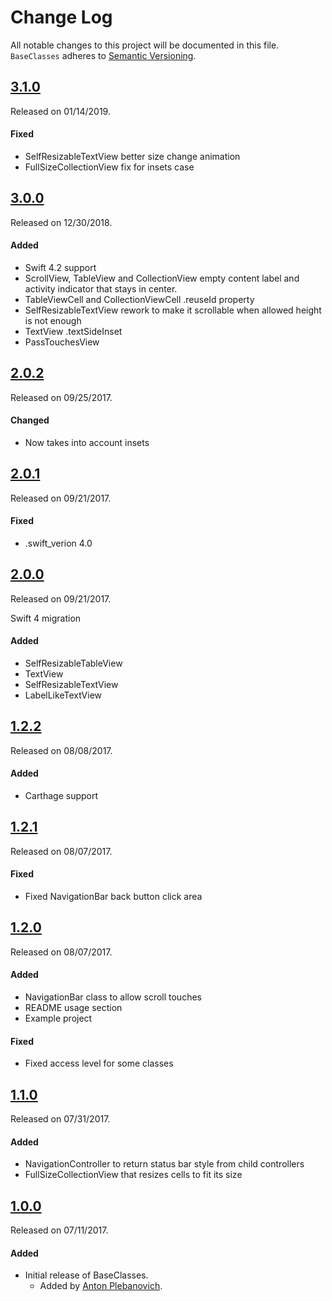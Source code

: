 # Change Log
All notable changes to this project will be documented in this file.
`BaseClasses` adheres to [Semantic Versioning](http://semver.org/).


## [3.1.0](https://github.com/APUtils/BaseClasses/releases/tag/3.1.0)
Released on 01/14/2019.

#### Fixed
- SelfResizableTextView better size change animation
- FullSizeCollectionView fix for insets case


## [3.0.0](https://github.com/APUtils/BaseClasses/releases/tag/3.0.0)
Released on 12/30/2018.

#### Added
- Swift 4.2 support
- ScrollView, TableView and CollectionView empty content label and activity indicator that stays in center.
- TableViewCell and CollectionViewCell .reuseId property
- SelfResizableTextView rework to make it scrollable when allowed height is not enough
- TextView .textSideInset
- PassTouchesView


## [2.0.2](https://github.com/APUtils/BaseClasses/releases/tag/2.0.2)
Released on 09/25/2017.

#### Changed
- Now takes into account insets


## [2.0.1](https://github.com/APUtils/BaseClasses/releases/tag/2.0.1)
Released on 09/21/2017.

#### Fixed
- .swift_verion 4.0


## [2.0.0](https://github.com/APUtils/BaseClasses/releases/tag/2.0.0)
Released on 09/21/2017.

Swift 4 migration

#### Added
- SelfResizableTableView
- TextView
- SelfResizableTextView
- LabelLikeTextView

## [1.2.2](https://github.com/APUtils/BaseClasses/releases/tag/1.2.2)
Released on 08/08/2017.

#### Added
- Carthage support

## [1.2.1](https://github.com/APUtils/BaseClasses/releases/tag/1.2.1)
Released on 08/07/2017.

#### Fixed
- Fixed NavigationBar back button click area

## [1.2.0](https://github.com/APUtils/BaseClasses/releases/tag/1.2.0)
Released on 08/07/2017.

#### Added
- NavigationBar class to allow scroll touches
- README usage section
- Example project

#### Fixed
- Fixed access level for some classes

## [1.1.0](https://github.com/APUtils/BaseClasses/releases/tag/1.1.0)
Released on 07/31/2017.

#### Added
- NavigationController to return status bar style from child controllers
- FullSizeCollectionView that resizes cells to fit its size

## [1.0.0](https://github.com/APUtils/BaseClasses/releases/tag/1.0.0)
Released on 07/11/2017.

#### Added
- Initial release of BaseClasses.
  - Added by [Anton Plebanovich](https://github.com/anton-plebanovich).
